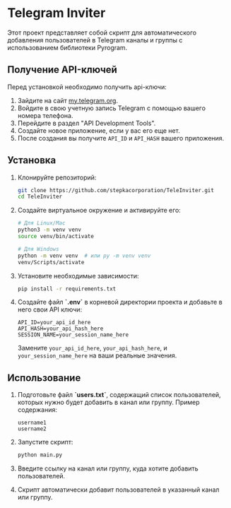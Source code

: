 # Telegram Inviter

Этот проект представляет собой скрипт для автоматического добавления 
пользователей в Telegram каналы и группы с использованием библиотеки Pyrogram.

## Получение API-ключей

Перед установкой необходимо получить api-ключи:

1. Зайдите на сайт [my.telegram.org](https://my.telegram.org/).
2. Войдите в свою учетную запись Telegram с помощью вашего номера телефона. 
3. Перейдите в раздел "API Development Tools". 
4. Создайте новое приложение, если у вас его еще нет. 
5. После создания вы получите `API_ID` и `API_HASH` вашего приложения.

## Установка

1. Клонируйте репозиторий:

   ```bash
   git clone https://github.com/stepkacorporation/TeleInviter.git
   cd TeleInviter
   ```
   
2. Создайте виртуальное окружение и активируйте его:

   ```bash
   # Для Linux/Mac
   python3 -m venv venv  
   source venv/bin/activate 
   ```
   
   ```bash
   # Для Windows
   python -m venv venv  # или py -m venv venv
   venv/Scripts/activate 
   ```

3. Установите необходимые зависимости:

   ```bash
   pip install -r requirements.txt
   ```

4. Создайте файл **\`.env\`** в корневой директории проекта и добавьте в него свои API ключи:

   ```env
   API_ID=your_api_id_here
   API_HASH=your_api_hash_here
   SESSION_NAME=your_session_name_here
   ```
   
   Замените `your_api_id_here`, `your_api_hash_here`, и `your_session_name_here` на ваши реальные значения.


## Использование

1. Подготовьте файл **\`users.txt\`**, содержащий список пользователей, которых нужно будет добавить в канал или группу. 
Пример содержания:

   ```text
   username1
   username2
   ```
   
2. Запустите скрипт:

   ```bash
   python main.py
   ```
   
3. Введите ссылку на канал или группу, куда хотите добавить пользователей.
4. Скрипт автоматически добавит пользователей в указанный канал или группу.
